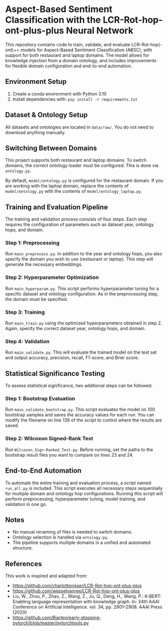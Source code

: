 # Aspect-Based Sentiment Classification with the LCR-Rot-hop-ont-plus-plus Neural Network

This repository contains code to train, validate, and evaluate LCR-Rot-hop(-ont)++ models for Aspect-Based Sentiment Classification (ABSC), with support for both restaurant and laptop domains. The model allows for knowledge injection from a domain ontology, and includes improvements for flexible domain configuration and end-to-end automation.

## Environment Setup

1. Create a conda environment with Python 3.10  
2. Install dependencies with: `pip install -r requirements.txt`


## Dataset & Ontology Setup

All datasets and ontologies are located in `data/raw/`. You do not need to download anything manually.

## Switching Between Domains

This project supports both restaurant and laptop domains. To switch domains, the correct ontology loader must be configured. This is done via `ontology.py`.

By default, `model/ontology.py` is configured for the restaurant domain. If you are working with the laptop domain, replace the contents of `model/ontology.py` with the contents of `model/ontology_laptop.py`.

## Training and Evaluation Pipeline

The training and validation process consists of four steps. Each step requires the configuration of parameters such as dataset year, ontology hops, and domain.

### Step 1: Preprocessing

Run `main_preprocess.py`. In addition to the year and ontology hops, you also specify the domain you wish to use (restaurant or laptop). This step will generate the necessary embeddings.

### Step 2: Hyperparameter Optimization

Run `main_hyperparam.py`. This script performs hyperparameter tuning for a specific dataset and ontology configuration. As in the preprocessing step, the domain must be specified.

### Step 3: Training

Run `main_train.py` using the optimized hyperparameters obtained in step 2. Again, specify the correct dataset year, ontology hops, and domain.

### Step 4: Validation

Run `main_validate.py`. This will evaluate the trained model on the test set and output accuracy, precision, recall, F1-score, and Brier score.

## Statistical Significance Testing

To assess statistical significance, two additional steps can be followed.

### Step 1: Bootstrap Evaluation

Run `main_validate_bootstrap.py`. This script evaluates the model on 100 bootstrap samples and saves the accuracy values for each run. You can modify the filename on line 136 of the script to control where the results are saved.

### Step 2: Wilcoxon Signed-Rank Test

Run `Wilcoxon_Sign-Ranked_Test.py`. Before running, set the paths to the bootstrap result files you want to compare on lines 23 and 24.

## End-to-End Automation

To automate the entire training and evaluation process, a script named `run_all.py` is included. This script executes all necessary steps sequentially for multiple domain and ontology hop configurations. Running this script will perform preprocessing, hyperparameter tuning, model training, and validation in one go.

## Notes

- No manual renaming of files is needed to switch domains.
- Ontology selection is handled via `ontology.py`.
- The pipeline supports multiple domains in a unified and automated structure.

## References

This work is inspired and adapted from:

- https://github.com/charlottevisser/LCR-Rot-hop-ont-plus-plus  
- https://github.com/wesselvanree/LCR-Rot-hop-ont-plus-plus  
- Liu, W., Zhou, P., Zhao, Z., Wang, Z., Ju, Q., Deng, H., Wang, P.: K-BERT: Enabling language representation with knowledge graph. In: 34th AAAI Conference on Artificial Intelligence. vol. 34, pp. 2901–2908. AAAI Press (2020)  
- https://github.com/Bjarten/early-stopping-pytorch/blob/master/pytorchtools.py


